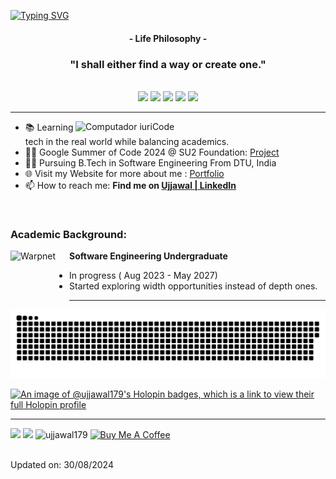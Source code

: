 [![Typing SVG](https://readme-typing-svg.herokuapp.com?color=FF3670&size=35&center=true&vCenter=true&width=1000&lines=Welcome+to+my+GitHub+profile!;My+name+is+Ujjawal+Agrawal;I'm+Software+Engineering+Student)](https://git.io/typing-svg)

<h4 align="center">- Life Philosophy -</h4>
<h3 align="center">"I shall either find a way or create one."</h3>

<br>



<div align="center">
  <img src="http://github-profile-summary-cards.vercel.app/api/cards/profile-details?username=ujjawal179&theme=radical">
  <img src="https://github-readme-stats.vercel.app/api?username=ujjawal179&theme=radical&hide_border=true&include_all_commits=true&count_private=true"> 
  <img src="http://github-profile-summary-cards.vercel.app/api/cards/productive-time?username=ujjawal179&utcOffset=5.30&theme=radical"> 
  <img src="http://github-profile-summary-cards.vercel.app/api/cards/most-commit-language?username=ujjawal179&theme=radical"> 
  <img src="http://github-profile-summary-cards.vercel.app/api/cards/repos-per-language?username=ujjawal179&theme=radical"> 
</div>

---

<img src="https://raw.githubusercontent.com/MicaelliMedeiros/micaellimedeiros/master/image/computer-illustration.png" min-width="400px" max-width="400px" width="400px" align="right" alt="Computador iuriCode">

- 📚 Learning tech in the real world while balancing academics.
- 👨‍💻 Google Summer of Code 2024 @ SU2 Foundation: [Project](https://ujjawal179.github.io/gsoc24)
- 👨‍🎓 Pursuing B.Tech in Software Engineering From DTU, India
- 🌐 Visit my Website for more about me : [Portfolio](https://ujjawal179.github.io/)
- 📫 How to reach me: **Find me on [Ujjawal | LinkedIn](https://www.linkedin.com/in/ujjawal-agrawal179)**

<br>

### Academic Background:

[<img align="left" height="94px" width="94px" alt="Warpnet" src="https://upload.wikimedia.org/wikipedia/en/b/b5/DTU%2C_Delhi_official_logo.png"/>](https://www.uninter.com/)
**Software Engineering Undergraduate** 
- In progress ( Aug 2023 - May 2027)
- Started exploring width opportunities instead of depth ones.

---

<picture>
  <source media="(prefers-color-scheme: dark)" srcset="https://raw.githubusercontent.com/ujjawal179/ujjawal179/output/github-contribution-grid-snake-dark.svg">
  <source media="(prefers-color-scheme: light)" srcset="https://raw.githubusercontent.com/ujjawal179/ujjawal179/output/github-contribution-grid-snake.svg">
  <img alt="github contribution grid snake animation" src="https://raw.githubusercontent.com/ujjawal179/ujjawal179/output/github-contribution-grid-snake.svg">
</picture>

<br>

[![An image of @ujjawal179's Holopin badges, which is a link to view their full Holopin profile](https://holopin.me/ujjawal179)](https://holopin.io/@ujjawal179)


---

<div>
<a href = "mailto: ujjawal.agrawal179@gmail.com"><img loading="lazy" src="https://img.shields.io/badge/Gmail-D14836?style=for-the-badge&logo=gmail&logoColor=white" target="_blank"></a>
<a href="https://www.linkedin.com/in/ujjawal-agrawal179/" target="_blank"><img loading="lazy" src="https://img.shields.io/badge/-LinkedIn-%230077B5?style=for-the-badge&logo=linkedin&logoColor=white" target="_blank"></a>   
<img src="https://komarev.com/ghpvc/?username=ujjawal179&label=Profile%20views&color=FF3670&style=for-the-badge" alt="ujjawal179" />
<a href="https://buymeacoffee.com/ujjawalagrr"><img src="https://www.buymeacoffee.com/assets/img/custom_images/purple_img.png" alt="Buy Me A Coffee" style="height:28px;"></a>
</div>
<br>

Updated on: 30/08/2024
